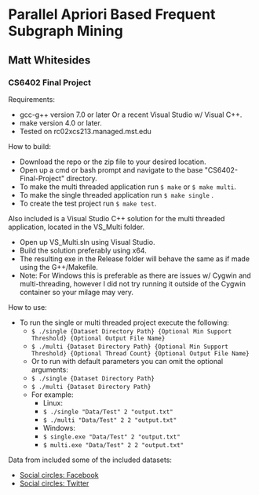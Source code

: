# Parallel Apriori Based Frequent Subgraph Mining
## Matt Whitesides
### CS6402 Final Project

Requirements:
- gcc-g++ version 7.0 or later Or a recent Visual Studio w/ Visual C++.
- make version 4.0 or later.
- Tested on rc02xcs213.managed.mst.edu

How to build:
- Download the repo or the zip file to your desired location.
- Open up a cmd or bash prompt and navigate to the base "CS6402-Final-Project" directory.
- To make the multi threaded application run `$ make` or `$ make multi`.
- To make the single threaded application run `$ make single` .
- To create the test project run `$ make test`.

Also included is a Visual Studio C++ solution for the multi threaded application, located in the VS_Multi folder.
- Open up VS_Multi.sln using Visual Studio.
- Build the solution preferably using x64.
- The resulting exe in the Release folder will behave the same as if made using the G++/Makefile.
- Note: For Windows this is preferable as there are issues w/ Cygwin and multi-threading, however I did not try running it outside of the Cygwin container so your milage may very.

How to use:
- To run the single or multi threaded project execute the following:
    - `$ ./single {Dataset Directory Path} {Optional Min Support Threshold} {Optional Output File Name}`
    - `$ ./multi {Dataset Directory Path} {Optional Min Support Threshold} {Optional Thread Count} {Optional Output File Name}`
    - Or to run with default parameters you can omit the optional arguments:
    - `$ ./single {Dataset Directory Path}`
    - `$ ./multi {Dataset Directory Path}`
    - For example:
        - Linux:
        - `$ ./single "Data/Test" 2 "output.txt"`
        - `$ ./multi "Data/Test" 2 2 "output.txt"`
        - Windows:
        - `$ single.exe "Data/Test" 2 "output.txt"`
        - `$ multi.exe "Data/Test" 2 2 "output.txt"`
        
Data from included some of the included datasets:
- [Social circles: Facebook](https://snap.stanford.edu/data/ego-Facebook.html)
- [Social circles: Twitter](https://snap.stanford.edu/data/ego-Twitter.html)

